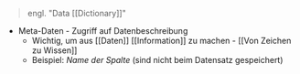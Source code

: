 > engl. "Data [[Dictionary]]"
- Meta-Daten - Zugriff auf Datenbeschreibung
	- Wichtig, um aus [[Daten]] [[Information]] zu machen - [[Von Zeichen zu Wissen]]
	- Beispiel: _Name der Spalte_ (sind nicht beim Datensatz gespeichert)